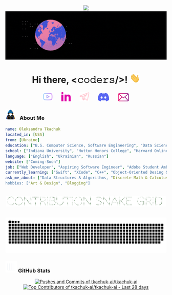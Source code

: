 <div align="center">
	<img src="https://github.com/tkachuk-ai/tkachuk-ai/raw/main/City.gif" width="1010">
</div>

<div align="center">
	<img src="https://github.com/tkachuk-ai/tkachuk-ai/raw/main/Welcome-2.gif">
</div>

<h1 align="center">Hi there, <𝚌𝚘𝚍𝚎𝚛𝚜/>! <img src="https://github.com/tkachuk-ai/tkachuk-ai/raw/main/Hand.gif" width="32px"></h1>

<p align="center">
  <a href="https://youtube.com/@CS_Math?si=IrWWvGlMSDaH-7Sz"><img width="29px" alt="Youtube" title="Youtube" src="https://github.com/tkachuk-ai/tkachuk-ai/raw/main/YouTube.png"/></a>
  &#8287;&#8287;&#8287;&#8287;&#8287;
  <a href="https://www.linkedin.com/in/otkachukSE"><img width="29px" alt="LinkedIn" title="LinkedIn" src="https://github.com/tkachuk-ai/tkachuk-ai/raw/main/LinkedIn icon.png"/></a>
  &#8287;&#8287;&#8287;&#8287;&#8287;
  <a href="https://t.me/tkachuk_ai"><img width="30px" alt="Telegram" title="Telegram" src="https://github.com/tkachuk-ai/tkachuk-ai/raw/main/Telegram1.png"/></a>
  &#8287;&#8287;&#8287;&#8287;&#8287;
  <a href="https://discord.gg/cfPz33Qz" alt="Discord" title="Discord Server"><img width="35px" src="https://github.com/tkachuk-ai/tkachuk-ai/raw/main/Discord.png"/></a>
  &#8287;&#8287;&#8287;&#8287;&#8287;
  <a href="mailto:oleksandratkachuk@yahoo.com"><img width="34px" alt="Mailbox" src="https://github.com/tkachuk-ai/tkachuk-ai/raw/main/Mail.png"></a>	
</p>

### <img width="32px" alt="Coder" title="Coder" src="https://github.com/tkachuk-ai/tkachuk-ai/raw/main/Coder.gif"> &#8287; About Me
```yaml
name: Oleksandra Tkachuk
located_in: [USA]
from: [Ukraine]
education: ["B.S. Computer Science, Software Engineering", "Data Science Minor", "Mathematics Minor"]
school: ["Indiana University", "Hutton Honors College", "Harvard Online"]
language: ["English", "Ukrainian", "Russian"]
website: ["Coming-Soon"]
job: ["Web Developer", "Aspiring Software Engineer", "Adobe Student Ambassador"]
currently_learning: ["Swift", "XCode", "C++", "Object-Oriented Desing & Analysis"]
ask_me_about: ["Data Structures & Algorithms, "Discrete Math & Calculus", "HTML", "CSS", "JavaScript", "Java", "Python", "React.js", "LeetCode"]
hobbies: ["Art & Design", "Blogging"] 
```
<br>
<div align="center">
        <img src="https://github.com/tkachuk-ai/tkachuk-ai/raw/main/SnakeHeader.gif" width="500">
</div>

 &#8287;&#8287;&#8287;&#8287;&#8287;&#8287;&#8287;&#8287;&#8287;&#8287;&#8287;&#8287;&#8287;&#8287;&#8287;&#8287;&#8287;&#8287;&#8287;&#8287;![snake gif](https://github.com/tkachuk-ai/tkachuk-ai/blob/output/github-contribution-grid-snake-dark.svg)

 ### <img width="36px" alt="Stats" title="Stats" src="https://github.com/tkachuk-ai/tkachuk-ai/raw/main/Stats.gif"> GitHub Stats

<a href="https://next.ossinsight.io/widgets/official/analyze-repo-pushes-and-commits-per-month?repo_id=725072838" target="_blank" style="display: block" align="center">
  <picture>
    <source media="(prefers-color-scheme: dark)" srcset="https://next.ossinsight.io/widgets/official/analyze-repo-pushes-and-commits-per-month/thumbnail.png?repo_id=725072838&image_size=auto&color_scheme=dark" width="475" height="auto">
    <img alt="Pushes and Commits of tkachuk-ai/tkachuk-ai" src="https://next.ossinsight.io/widgets/official/analyze-repo-pushes-and-commits-per-month/thumbnail.png?repo_id=725072838&image_size=auto&color_scheme=light" width="500" height="auto">
  </picture>
</a>


<a href="https://next.ossinsight.io/widgets/official/compose-recent-top-contributors?repo_id=725072838" target="_blank" style="display: block" align="center">
  <picture>
    <source media="(prefers-color-scheme: dark)" srcset="https://next.ossinsight.io/widgets/official/compose-recent-top-contributors/thumbnail.png?repo_id=725072838&image_size=auto&color_scheme=dark" width="400" height="auto">
    <img alt="Top Contributors of tkachuk-ai/tkachuk-ai - Last 28 days" src="https://next.ossinsight.io/widgets/official/compose-recent-top-contributors/thumbnail.png?repo_id=725072838&image_size=auto&color_scheme=light" width="400" height="auto">
  </picture>
</a>




